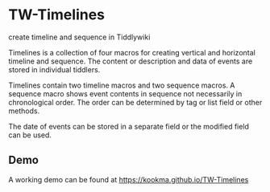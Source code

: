 # TW-Timelines
create timeline and sequence in Tiddlywiki

Timelines is a collection of four macros for creating vertical and horizontal timeline and sequence. The content or description and data of events are stored in individual tiddlers.

Timelines contain two timeline macros and two sequence macros. A sequence macro shows event contents in sequence not necessarily in chronological order. The order can be determined by tag or list field or other methods.

The date of events can be stored in a separate field or the modified field can be used.

## Demo
A working demo can be found at  https://kookma.github.io/TW-Timelines
